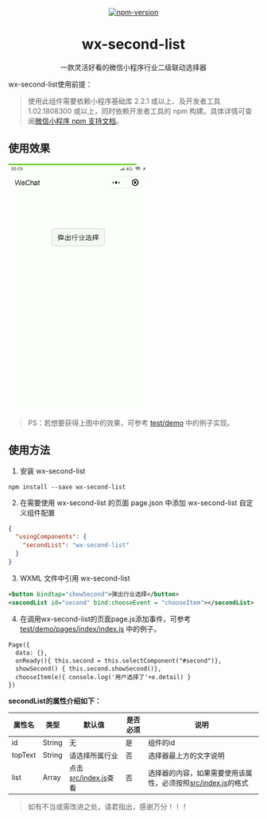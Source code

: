 <div align="center">

[![npm-version](https://img.shields.io/npm/v/wx-second-list.svg)](https://www.npmjs.com/package/wx-second-list)
<h1>wx-second-list</h1>
<p>一款灵活好看的微信小程序行业二级联动选择器</p>
</div>


wx-second-list使用前提：

> 使用此组件需要依赖小程序基础库 2.2.1 或以上、及开发者工具 1.02.1808300 或以上，同时依赖开发者工具的 npm 构建。具体详情可查阅[微信小程序 npm 支持文档](https://developers.weixin.qq.com/miniprogram/dev/devtools/npm.html)。

## 使用效果

![wx-second-list](./docs/wx-second-list.gif)

> PS：若想要获得上图中的效果，可参考 [test/demo](./test/demo) 中的例子实现。

## 使用方法

1. 安装 wx-second-list

```
npm install --save wx-second-list
```

2. 在需要使用 wx-second-list 的页面 page.json 中添加 wx-second-list 自定义组件配置

```json
{
  "usingComponents": {
    "secondList": "wx-second-list"
  }
}
```

3. WXML 文件中引用 wx-second-list

``` xml
<button bindtap="showSecond">弹出行业选择</button>
<secondList id="second" bind:chooseEvent = "chooseItem"></secondList>  
```

4. 在调用wx-second-list的页面page.js添加事件，可参考 [test/demo/pages/index/index.js](./test/demo/pages/index/index.js) 中的例子。
```
Page({
  data: {},
  onReady(){ this.second = this.selectComponent("#second")},
  showSecond() { this.second.showSecond()},
  chooseItem(e){ console.log('用户选择了'+e.detail) }
})
```
**secondList的属性介绍如下：**

| 属性名                   | 类型         | 默认值                    | 是否必须    | 说明                                        |
|-------------------------|--------------|---------------------------|------------|---------------------------------------------|
| id                   | String       | 无             | 是          | 组件的id                        |
| topText                  | String       | 请选择所属行业                         | 否          | 选择器最上方的文字说明                        |
| list                  | Array       | 点击[src/index.js](./src/index.js)查看                         | 否          | 选择器的内容，如果需要使用该属性，必须按照[src/index.js](./src/index.js)的格式                    |

> 如有不当或需改进之处，请君指出，感谢万分！！！
